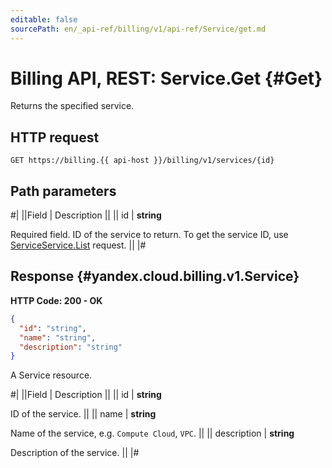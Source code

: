 ```yaml
---
editable: false
sourcePath: en/_api-ref/billing/v1/api-ref/Service/get.md
---
```


# Billing API, REST: Service.Get {#Get}

Returns the specified service.

## HTTP request

```
GET https://billing.{{ api-host }}/billing/v1/services/{id}
```

## Path parameters

#|
||Field | Description ||
|| id | **string**

Required field. ID of the service to return.
To get the service ID, use [ServiceService.List](/docs/billing/api-ref/Service/list#List) request. ||
|#

## Response {#yandex.cloud.billing.v1.Service}

**HTTP Code: 200 - OK**

```json
{
  "id": "string",
  "name": "string",
  "description": "string"
}
```

A Service resource.

#|
||Field | Description ||
|| id | **string**

ID of the service. ||
|| name | **string**

Name of the service, e.g. `Compute Cloud`, `VPC`. ||
|| description | **string**

Description of the service. ||
|#